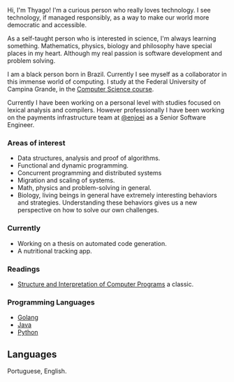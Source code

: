 Hi, I'm Thyago! I'm a curious person who really loves technology. I see technology, if managed responsibly, as a way to make our world more democratic and accessible.

As a self-taught person who is interested in science, I'm always learning something. Mathematics, physics, biology and philosophy have special places in my heart. Although my real passion is software development and problem solving.

I am a black person born in Brazil. Currently I see myself as a collaborator in this immense world of computing. I study at the Federal University of Campina Grande, in the [Computer Science course](https://www.computacao.ufcg.edu.br/).

Currently I have been working on a personal level with studies focused on lexical analysis and compilers. However professionally I have been working on the payments infrastructure team at [@enjoei](https://www.enjoei.com.br) as a Senior Software Engineer.

### Areas of interest
- Data structures, analysis and proof of algorithms.
- Functional and dynamic programming. 
- Concurrent programming and distributed systems
- Migration and scaling of systems.
- Math, physics and problem-solving in general.
- Biology, living beings in general have extremely interesting behaviors and strategies. Understanding these behaviors gives us a new perspective on how to solve our own challenges.

### Currently
- Working on a thesis on automated code generation.
- A nutritional tracking app. 

### Readings
- [Structure and Interpretation of Computer Programs](https://www.amazon.com.br/Structure-Interpretation-Computer-Programs-Abelson/dp/0262510871/ref=sr_1_1?keywords=structure+and+interpretation+of+computer+programs&qid=1665408527&qu=eyJxc2MiOiIxLjc0IiwicXNhIjoiMS4zMiIsInFzcCI6IjAuNzcifQ%3D%3D&sprefix=stru%2Caps%2C572&sr=8-1&ufe=app_do%3Aamzn1.fos.4bb5663b-6f7d-4772-84fa-7c7f565ec65b) a classic.  

### Programming Languages
- [Golang](https://go.dev/)
- [Java](https://www.java.com/pt-BR/)
- [Python](https://www.python.org/)

## Languages
Portuguese, English.
